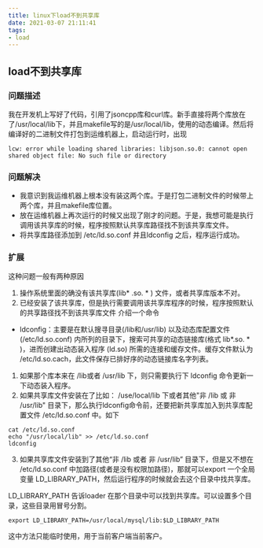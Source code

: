 ```yaml
---
title: linux下load不到共享库
date: 2021-03-07 21:11:41
tags:
- load
---
```


## load不到共享库

### 问题描述

我在开发机上写好了代码，引用了jsoncpp库和curl库。新手直接将两个库放在了/usr/local/lib下，并且makefile写的是/usr/local/lib，使用的动态编译。然后将编译好的二进制文件打包到运维机器上，启动运行时，出现

`lcw: error while loading shared libraries: libjson.so.0: cannot open shared object file: No such file or directory`

### 问题解决

* 我意识到我运维机器上根本没有装这两个库。于是打包二进制文件的时候带上两个库，并且makefile库位置。
* 放在运维机器上再次运行的时候又出现了刚才的问题。于是，我想可能是执行调用该共享库的时候，程序按照默认共享库路径找不到该共享库文件。
* 将共享库路径添加到 /etc/ld.so.conf 并且ldconfig 之后，程序运行成功。
### 扩展

这种问题一般有两种原因

1. 操作系统里面的确没有该共享库(lib* .so. * ) 文件，或者共享库版本不对。
2. 已经安装了该共享库，但是执行需要调用该共享库程序的时候，程序按照默认的共享路径找不到该共享库文件
介绍一个命令

* ldconfig：主要是在默认搜寻目录(/lib和/usr/lib) 以及动态库配置文件(/etc/ld.so.conf) 内所列的目录下，搜索可共享的动态链接库(格式 lib*.so. * )，进而创建出动态装入程序 (ld.so) 所需的连接和缓存文件。缓存文件默认为 /etc/ld.so.cach，此文件保存已排好序的动态链接库名字列表。

1. 如果那个库本来在 /lib或者 /usr/lib 下，则只需要执行下 ldconfig 命令更新一下动态装入程序。
2. 如果共享库文件安装在了比如： /use/local/lib 下或者其他"非 /lib 或 非 /usr/lib" 目录下，那么执行ldconfig命令前，还要把新共享库加入到共享库配置文件 /etc/ld.so.conf 中。如下

```
cat /etc/ld.so.conf
echo "/usr/local/lib" >> /etc/ld.so.conf
ldconfig
```

3. 如果共享库文件安装到了其他“非 /lib 或者 非 /usr/lib” 目录下，但是又不想在 /etc/ld.so.conf 中加路径(或者是没有权限加路径)，那就可以export 一个全局变量 LD_LIBRARY_PATH，然后运行程序的时候就会去这个目录中找共享库。

LD_LIBRARY_PATH 告诉loader 在那个目录中可以找到共享库。可以设置多个目录，这些目录用冒号分割。

```
export LD_LIBRARY_PATH=/usr/local/mysql/lib:$LD_LIBRARY_PATH
```

这中方法只能临时使用，用于当前客户端当前客户。

